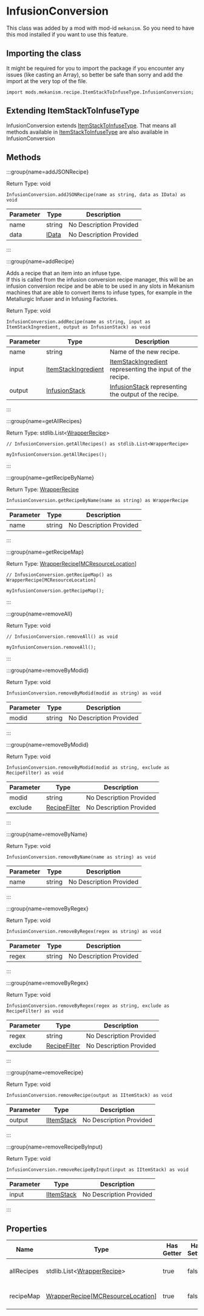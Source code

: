 # InfusionConversion

This class was added by a mod with mod-id `mekanism`. So you need to have this mod installed if you
want to use this feature.

## Importing the class

It might be required for you to import the package if you encounter any issues (like casting an
Array), so better be safe than sorry and add the import at the very top of the file.

```zenscript
import mods.mekanism.recipe.ItemStackToInfuseType.InfusionConversion;
```

## Extending ItemStackToInfuseType

InfusionConversion extends [ItemStackToInfuseType](/mods/Mekanism/recipe/ItemStackToInfuseType).
That means all methods available
in [ItemStackToInfuseType](/mods/Mekanism/recipe/ItemStackToInfuseType) are also available in
InfusionConversion

## Methods

:::group{name=addJSONRecipe}

Return Type: void

```zenscript
InfusionConversion.addJSONRecipe(name as string, data as IData) as void
```

| Parameter | Type | Description |
|-----------|------|-------------|
| name | string | No Description Provided |
| data | [IData](/vanilla/api/data/IData) | No Description Provided |

:::

:::group{name=addRecipe}

Adds a recipe that an item into an infuse type.
<br>
If this is called from the infusion conversion recipe manager, this will be an infusion conversion
recipe and be able to be used in any slots in Mekanism machines that are able to convert items to
infuse types, for example in the Metallurgic Infuser and in Infusing Factories.

Return Type: void

```zenscript
InfusionConversion.addRecipe(name as string, input as ItemStackIngredient, output as InfusionStack) as void
```

| Parameter | Type | Description |
|-----------|------|-------------|
| name | string | Name of the new recipe. |
| input | [ItemStackIngredient](/mods/Mekanism/api/ingredient/ItemStackIngredient) | [ItemStackIngredient](/mods/Mekanism/api/ingredient/ItemStackIngredient) representing the input of the recipe. |
| output | [InfusionStack](/mods/Mekanism/api/chemical/InfusionStack) | [InfusionStack](/mods/Mekanism/api/chemical/InfusionStack) representing the output of the recipe. |

:::

:::group{name=getAllRecipes}

Return Type: stdlib.List&lt;[WrapperRecipe](/vanilla/api/recipe/WrapperRecipe)&gt;

```zenscript
// InfusionConversion.getAllRecipes() as stdlib.List<WrapperRecipe>

myInfusionConversion.getAllRecipes();
```

:::

:::group{name=getRecipeByName}

Return Type: [WrapperRecipe](/vanilla/api/recipe/WrapperRecipe)

```zenscript
InfusionConversion.getRecipeByName(name as string) as WrapperRecipe
```

| Parameter | Type | Description |
|-----------|------|-------------|
| name | string | No Description Provided |

:::

:::group{name=getRecipeMap}

Return
Type: [WrapperRecipe](/vanilla/api/recipe/WrapperRecipe)[[MCResourceLocation](/vanilla/api/util/MCResourceLocation)]

```zenscript
// InfusionConversion.getRecipeMap() as WrapperRecipe[MCResourceLocation]

myInfusionConversion.getRecipeMap();
```

:::

:::group{name=removeAll}

Return Type: void

```zenscript
// InfusionConversion.removeAll() as void

myInfusionConversion.removeAll();
```

:::

:::group{name=removeByModid}

Return Type: void

```zenscript
InfusionConversion.removeByModid(modid as string) as void
```

| Parameter | Type | Description |
|-----------|------|-------------|
| modid | string | No Description Provided |

:::

:::group{name=removeByModid}

Return Type: void

```zenscript
InfusionConversion.removeByModid(modid as string, exclude as RecipeFilter) as void
```

| Parameter | Type | Description |
|-----------|------|-------------|
| modid | string | No Description Provided |
| exclude | [RecipeFilter](/vanilla/api/recipe/RecipeFilter) | No Description Provided |

:::

:::group{name=removeByName}

Return Type: void

```zenscript
InfusionConversion.removeByName(name as string) as void
```

| Parameter | Type | Description |
|-----------|------|-------------|
| name | string | No Description Provided |

:::

:::group{name=removeByRegex}

Return Type: void

```zenscript
InfusionConversion.removeByRegex(regex as string) as void
```

| Parameter | Type | Description |
|-----------|------|-------------|
| regex | string | No Description Provided |

:::

:::group{name=removeByRegex}

Return Type: void

```zenscript
InfusionConversion.removeByRegex(regex as string, exclude as RecipeFilter) as void
```

| Parameter | Type | Description |
|-----------|------|-------------|
| regex | string | No Description Provided |
| exclude | [RecipeFilter](/vanilla/api/recipe/RecipeFilter) | No Description Provided |

:::

:::group{name=removeRecipe}

Return Type: void

```zenscript
InfusionConversion.removeRecipe(output as IItemStack) as void
```

| Parameter | Type | Description |
|-----------|------|-------------|
| output | [IItemStack](/vanilla/api/items/IItemStack) | No Description Provided |

:::

:::group{name=removeRecipeByInput}

Return Type: void

```zenscript
InfusionConversion.removeRecipeByInput(input as IItemStack) as void
```

| Parameter | Type | Description |
|-----------|------|-------------|
| input | [IItemStack](/vanilla/api/items/IItemStack) | No Description Provided |

:::

## Properties

| Name | Type | Has Getter | Has Setter | Description |
|------|------|------------|------------|-------------|
| allRecipes | stdlib.List&lt;[WrapperRecipe](/vanilla/api/recipe/WrapperRecipe)&gt; | true | false | No Description Provided |
| recipeMap | [WrapperRecipe](/vanilla/api/recipe/WrapperRecipe)[[MCResourceLocation](/vanilla/api/util/MCResourceLocation)] | true | false | No Description Provided |

